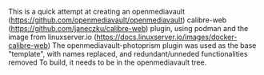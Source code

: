 This is a quick attempt at creating an openmediavault (https://github.com/openmediavault/openmediavault) calibre-web (https://github.com/janeczku/calibre-web) plugin, using podman and the image from linuxserver.io (https://docs.linuxserver.io/images/docker-calibre-web)
The openmediavault-photoprism plugin was used as the base "template", with names replaced, and redundant/unneded functionalities removed
To build, it needs to be in the openmediavault tree.
